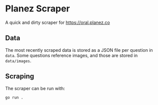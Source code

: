 # Planez Scraper

A quick and dirty scraper for https://oral.planez.co

## Data

The most recently scraped data is stored as a JSON file per question in `data`.
Some questions reference images, and those are stored in `data/images`.

## Scraping

The scraper can be run with:

```shell
go run .
```
